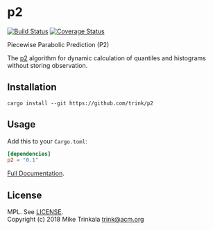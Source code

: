 # p2

[![Build Status](https://travis-ci.org/trink/p2.svg?branch=master)](https://travis-ci.org/trink/p2)
[![Coverage Status](https://coveralls.io/repos/github/trink/p2/badge.svg?branch=master)](https://coveralls.io/github/trink/p2?branch=master)

Piecewise Parabolic Prediction (P2)

The [p2](http://www.cs.wustl.edu/~jain/papers/ftp/psqr.pdf) algorithm for
dynamic calculation of quantiles and histograms without storing observation.

## Installation

```
cargo install --git https://github.com/trink/p2

```
## Usage

Add this to your `Cargo.toml`:

```toml
[dependencies]
p2 = "0.1"
```

[Full Documentation](https://trink.github.io/p2).


## License

MPL. See [LICENSE](LICENSE).  
Copyright (c) 2018 Mike Trinkala <trink@acm.org>

